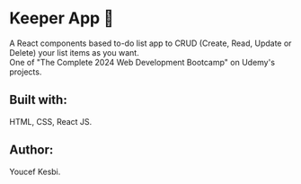 <h1>Keeper App 📝</h1>
A React components based to-do list app to CRUD (Create, Read, Update or Delete) your list items as you want.<br>
One of "The Complete 2024 Web Development Bootcamp" on Udemy's projects.<br>

<h2>Built with:</h2>
HTML, CSS, React JS.<br>

<h2>Author:</h2>
Youcef Kesbi.
